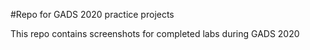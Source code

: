 #Repo for GADS 2020 practice projects

This repo contains screenshots for completed labs during GADS 2020